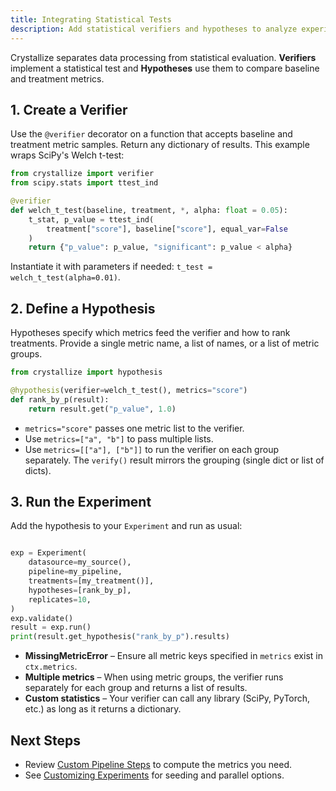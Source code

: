 ```yaml
---
title: Integrating Statistical Tests
description: Add statistical verifiers and hypotheses to analyze experiment outcomes.
---
```


Crystallize separates data processing from statistical evaluation. **Verifiers** implement a statistical test and **Hypotheses** use them to compare baseline and treatment metrics.

## 1. Create a Verifier

Use the `@verifier` decorator on a function that accepts baseline and treatment metric samples. Return any dictionary of results. This example wraps SciPy's Welch t-test:

```python
from crystallize import verifier
from scipy.stats import ttest_ind

@verifier
def welch_t_test(baseline, treatment, *, alpha: float = 0.05):
    t_stat, p_value = ttest_ind(
        treatment["score"], baseline["score"], equal_var=False
    )
    return {"p_value": p_value, "significant": p_value < alpha}
```

Instantiate it with parameters if needed: `t_test = welch_t_test(alpha=0.01)`.

## 2. Define a Hypothesis

Hypotheses specify which metrics feed the verifier and how to rank treatments. Provide a single metric name, a list of names, or a list of metric groups.

```python
from crystallize import hypothesis

@hypothesis(verifier=welch_t_test(), metrics="score")
def rank_by_p(result):
    return result.get("p_value", 1.0)
```

- `metrics="score"` passes one metric list to the verifier.
- Use `metrics=["a", "b"]` to pass multiple lists.
- Use `metrics=[["a"], ["b"]]` to run the verifier on each group separately. The `verify()` result mirrors the grouping (single dict or list of dicts).

## 3. Run the Experiment

Add the hypothesis to your `Experiment` and run as usual:

```python

exp = Experiment(
    datasource=my_source(),
    pipeline=my_pipeline,
    treatments=[my_treatment()],
    hypotheses=[rank_by_p],
    replicates=10,
)
exp.validate()
result = exp.run()
print(result.get_hypothesis("rank_by_p").results)
```
- **MissingMetricError** – Ensure all metric keys specified in `metrics` exist in `ctx.metrics`.
- **Multiple metrics** – When using metric groups, the verifier runs separately for each group and returns a list of results.
- **Custom statistics** – Your verifier can call any library (SciPy, PyTorch, etc.) as long as it returns a dictionary.

## Next Steps

- Review [Custom Pipeline Steps](custom-steps.md) to compute the metrics you need.
- See [Customizing Experiments](customizing-experiments.md) for seeding and parallel options.
